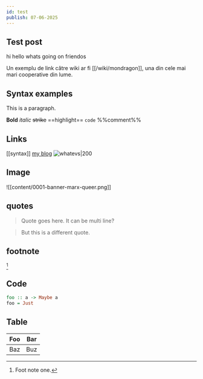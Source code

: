 ```yaml
---
id: test
publish: 07-06-2025
---
```


## Test post
hi hello whats going on friendos

Un exemplu de link către wiki ar fi [[/wiki/mondragon]], una din cele mai mari cooperative din lume.

## Syntax examples

This is a paragraph.

**Bold** *italic* ~~strike~~ ==highlight== ``code`` %%comment%%

## Links

[[syntax]] [my blog](https://eevie.ro) ![whatevs|200](https://eevie.ro/images/curry-howard/ct1.jpg)

## Image

![[content/0001-banner-marx-queer.png]]

## quotes

> Quote goes here.
> It can be multi line?

> But this is a different quote.

## footnote

[^1]

## Code

```haskell
foo :: a -> Maybe a
foo = Just
```

## Table

| Foo | Bar |
| --- | --- |
| Baz | Buz |



[^1]: Foot note one.
